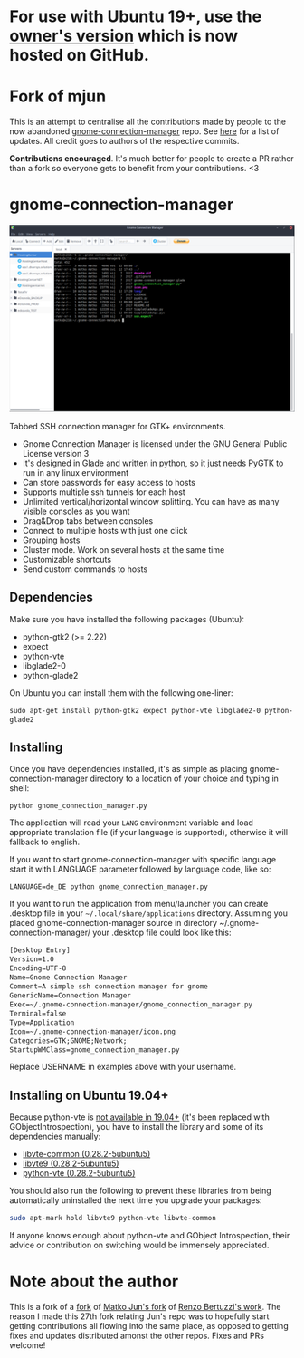 # For use with Ubuntu 19+, use the [owner's version](https://github.com/kuthulux/gnome-connection-manager) which is now hosted on GitHub.

# Fork of mjun
This is an attempt to centralise all the contributions made by people to the now abandoned [gnome-connection-manager](https://github.com/mjun/gnome-connection-manager) repo. See [here](https://github.com/mjun/gnome-connection-manager/compare/master...daradermody:master) for a list of updates. All credit goes to authors of the respective commits.

**Contributions encouraged**. It's much better for people to create a PR rather than a fork so everyone gets to benefit from your contributions. <3

# gnome-connection-manager

![GCM screenshot](screenshot.png)

Tabbed SSH connection manager for GTK+ environments.

- Gnome Connection Manager is licensed under the GNU General Public License version 3
- It's designed in Glade and written in python, so it just needs PyGTK to run in any linux environment
- Can store passwords for easy access to hosts
- Supports multiple ssh tunnels for each host
- Unlimited vertical/horizontal window splitting. You can have as many visible consoles as you want
- Drag&Drop tabs between consoles
- Connect to multiple hosts with just one click
- Grouping hosts
- Cluster mode. Work on several hosts at the same time
- Customizable shortcuts
- Send custom commands to hosts

## Dependencies
Make sure you have installed the following packages (Ubuntu):

- python-gtk2 (>= 2.22)
- expect
- python-vte
- libglade2-0
- python-glade2

On Ubuntu you can install them with the following one-liner:

```shell
sudo apt-get install python-gtk2 expect python-vte libglade2-0 python-glade2
```

## Installing
Once you have dependencies installed, it's as simple as placing gnome-connection-manager directory to a location of your choice and typing in shell:

```shell
python gnome_connection_manager.py
```

The application will read your `LANG` environment variable and load appropriate translation file (if your language is
supported), otherwise it will fallback to english.

If you want to start gnome-connection-manager with specific language start it with LANGUAGE parameter followed by language code,
like so:

```shell
LANGUAGE=de_DE python gnome_connection_manager.py
```

If you want to run the application from menu/launcher you can create .desktop file in your `~/.local/share/applications` directory. Assuming you placed gnome-connection-manager source in directory ~/.gnome-connection-manager/ your .desktop file could look like this:

```text
[Desktop Entry]
Version=1.0
Encoding=UTF-8
Name=Gnome Connection Manager
Comment=A simple ssh connection manager for gnome
GenericName=Connection Manager
Exec=~/.gnome-connection-manager/gnome_connection_manager.py
Terminal=false
Type=Application
Icon=~/.gnome-connection-manager/icon.png
Categories=GTK;GNOME;Network;
StartupWMClass=gnome_connection_manager.py
```

Replace USERNAME in examples above with your username.

## Installing on Ubuntu 19.04+
Because python-vte is [not available in 19.04+](https://www.mail-archive.com/desktop-packages@lists.launchpad.net/msg579213.html) (it's been replaced with GObjectIntrospection), you have to install the library and some of its dependencies manually:
- [libvte-common (0.28.2-5ubuntu5)](https://packages.ubuntu.com/cosmic/libvte-common)
- [libvte9 (0.28.2-5ubuntu5)](https://packages.ubuntu.com/cosmic/libvte9)
- [python-vte (0.28.2-5ubuntu5)](https://packages.ubuntu.com/cosmic/python-vte)

You should also run the following to prevent these libraries from being automatically uninstalled the next time you upgrade your packages:
```bash
sudo apt-mark hold libvte9 python-vte libvte-common
```

If anyone knows enough about python-vte and GObject Introspection, their advice or contribution on switching would be immensely appreciated.

# Note about the author
This is a fork of a [fork](https://github.com/sirkuttin/gnome-connection-manager) of [Matko Jun's fork](https://github.com/mjun/gnome-connection-manager) of [Renzo Bertuzzi's work](http://kuthulu.com/gcm/). The reason I made this 27th fork relating Jun's repo was to hopefully start getting contributions all flowing into the same place, as opposed to getting fixes and updates distributed amonst the other repos. Fixes and PRs welcome!
